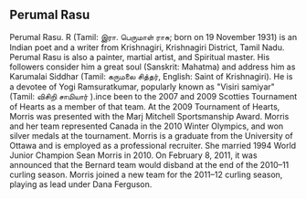 ## Perumal Rasu

Perumal Rasu. R (Tamil: இரா. பெருமாள் ராசு; born on 19 November 1931) is an Indian poet and a writer from Krishnagiri, Krishnagiri District, Tamil Nadu.
Perumal Rasu is also a painter, martial artist, and Spiritual master. His followers consider him a great soul (Sanskrit: Mahatma) and address him as Karumalai Siddhar (Tamil: கருமலை சித்தர், English: Saint of Krishnagiri). He is a devotee of Yogi Ramsuratkumar, popularly known as "Visiri samiyar" (Tamil: விசிறி சாமியார் ).ince been to the 2007 and 2009 Scotties Tournament of Hearts as a member of that team. At the 2009 Tournament of Hearts, Morris was presented with the Marj Mitchell Sportsmanship Award.
Morris and her team represented Canada in the 2010 Winter Olympics, and won silver medals at the tournament.
Morris is a graduate from the University of Ottawa and is employed as a professional recruiter. She married 1994 World Junior Champion Sean Morris in 2010.
On February 8, 2011, it was announced that the Bernard team would disband at the end of the 2010–11 curling season. Morris joined a new team for the 2011–12 curling season, playing as lead under Dana Ferguson.